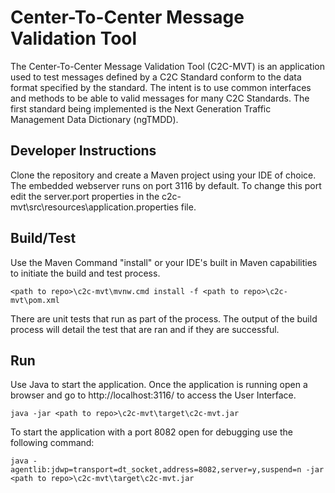 # Center-To-Center Message Validation Tool
The Center-To-Center Message Validation Tool (C2C-MVT) is an application used to test messages defined by a C2C Standard conform to the data format specified by the standard. The intent is to use common interfaces and methods to be able to valid messages for many C2C Standards. The first standard being implemented is the Next Generation Traffic Management Data Dictionary (ngTMDD).

## Developer Instructions
Clone the repository and create a Maven project using your IDE of choice. The embedded webserver runs on port 3116 by default. To change this port edit the server.port properties in the c2c-mvt\src\resources\application.properties file.

## Build/Test
Use the Maven Command "install" or your IDE's built in Maven capabilities to initiate the build and test process. 
```
<path to repo>\c2c-mvt\mvnw.cmd install -f <path to repo>\c2c-mvt\pom.xml
```

There are unit tests that run as part of the process. The output of the build process will detail the test that are ran and if they are successful.

## Run
Use Java to start the application. Once the application is running open a browser and go to http://localhost:3116/ to access the User Interface.
```
java -jar <path to repo>\c2c-mvt\target\c2c-mvt.jar
```

To start the application with a port 8082 open for debugging use the following command:
```
java -agentlib:jdwp=transport=dt_socket,address=8082,server=y,suspend=n -jar <path to repo>\c2c-mvt\target\c2c-mvt.jar
```



